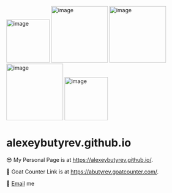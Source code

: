 <img width="113" alt="image" src="https://github.com/alexeybutyrev/alexeybutyrev.github.io/assets/43796360/a5e07dd8-616c-468f-8e0e-fc89d7e54147"> <img width="148" alt="image" src="https://github.com/alexeybutyrev/alexeybutyrev.github.io/assets/43796360/69316e71-b006-44a1-b834-9a2b0d572e14"> <img width="148" alt="image" src="https://github.com/alexeybutyrev/alexeybutyrev.github.io/assets/43796360/69316e71-b006-44a1-b834-9a2b0d572e14"> <img width="148" alt="image" src="https://github.com/alexeybutyrev/alexeybutyrev.github.io/assets/43796360/69316e71-b006-44a1-b834-9a2b0d572e14"> <img width="113" alt="image" src="https://github.com/alexeybutyrev/alexeybutyrev.github.io/assets/43796360/a5e07dd8-616c-468f-8e0e-fc89d7e54147">

alexeybutyrev.github.io
=====================
😎 My Personal Page is at <https://alexeybutyrev.github.io/>.

🐐 Goat Counter Link is at <https://abutyrev.goatcounter.com/>.

📮 [Email](butirev@gmail.com) me
